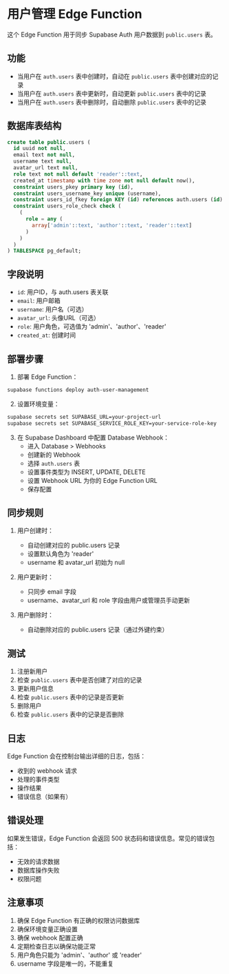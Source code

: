 # 用户管理 Edge Function

这个 Edge Function 用于同步 Supabase Auth 用户数据到 `public.users` 表。

## 功能

- 当用户在 `auth.users` 表中创建时，自动在 `public.users` 表中创建对应的记录
- 当用户在 `auth.users` 表中更新时，自动更新 `public.users` 表中的记录
- 当用户在 `auth.users` 表中删除时，自动删除 `public.users` 表中的记录

## 数据库表结构

```sql
create table public.users (
  id uuid not null,
  email text not null,
  username text null,
  avatar_url text null,
  role text not null default 'reader'::text,
  created_at timestamp with time zone not null default now(),
  constraint users_pkey primary key (id),
  constraint users_username_key unique (username),
  constraint users_id_fkey foreign KEY (id) references auth.users (id) on delete CASCADE,
  constraint users_role_check check (
    (
      role = any (
        array['admin'::text, 'author'::text, 'reader'::text]
      )
    )
  )
) TABLESPACE pg_default;
```

## 字段说明

- `id`: 用户ID，与 auth.users 表关联
- `email`: 用户邮箱
- `username`: 用户名（可选）
- `avatar_url`: 头像URL（可选）
- `role`: 用户角色，可选值为 'admin'、'author'、'reader'
- `created_at`: 创建时间

## 部署步骤

1. 部署 Edge Function：

```bash
supabase functions deploy auth-user-management
```

2. 设置环境变量：

```bash
supabase secrets set SUPABASE_URL=your-project-url
supabase secrets set SUPABASE_SERVICE_ROLE_KEY=your-service-role-key
```

3. 在 Supabase Dashboard 中配置 Database Webhook：
   - 进入 Database > Webhooks
   - 创建新的 Webhook
   - 选择 `auth.users` 表
   - 设置事件类型为 INSERT, UPDATE, DELETE
   - 设置 Webhook URL 为你的 Edge Function URL
   - 保存配置

## 同步规则

1. 用户创建时：
   - 自动创建对应的 public.users 记录
   - 设置默认角色为 'reader'
   - username 和 avatar_url 初始为 null

2. 用户更新时：
   - 只同步 email 字段
   - username、avatar_url 和 role 字段由用户或管理员手动更新

3. 用户删除时：
   - 自动删除对应的 public.users 记录（通过外键约束）

## 测试

1. 注册新用户
2. 检查 `public.users` 表中是否创建了对应的记录
3. 更新用户信息
4. 检查 `public.users` 表中的记录是否更新
5. 删除用户
6. 检查 `public.users` 表中的记录是否删除

## 日志

Edge Function 会在控制台输出详细的日志，包括：
- 收到的 webhook 请求
- 处理的事件类型
- 操作结果
- 错误信息（如果有）

## 错误处理

如果发生错误，Edge Function 会返回 500 状态码和错误信息。常见的错误包括：
- 无效的请求数据
- 数据库操作失败
- 权限问题

## 注意事项

1. 确保 Edge Function 有正确的权限访问数据库
2. 确保环境变量正确设置
3. 确保 webhook 配置正确
4. 定期检查日志以确保功能正常
5. 用户角色只能为 'admin'、'author' 或 'reader'
6. username 字段是唯一的，不能重复 